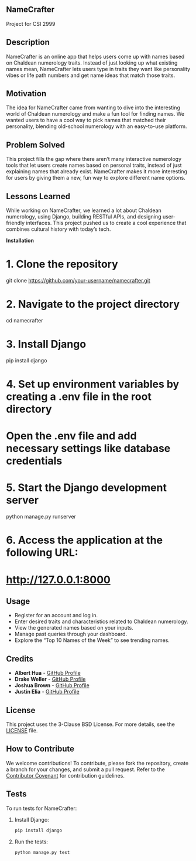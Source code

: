 ## NameCrafter
Project for CSI 2999

## Description

NameCrafter is an online app that helps users come up with names based on Chaldean numerology traits. Instead of just looking up what existing names mean, NameCrafter lets users type in traits they want like personality vibes or life path numbers and get name ideas that match those traits.

## Motivation

The idea for NameCrafter came from wanting to dive into the interesting world of Chaldean numerology and make a fun tool for finding names. We wanted users to have a cool way to pick names that matched their personality, blending old-school numerology with an easy-to-use platform.

## Problem Solved

This project fills the gap where there aren’t many interactive numerology tools that let users create names based on personal traits, instead of just explaining names that already exist. NameCrafter makes it more interesting for users by giving them a new, fun way to explore different name options.

## Lessons Learned

While working on NameCrafter, we learned a lot about Chaldean numerology, using Django, building RESTful APIs, and designing user-friendly interfaces. This project pushed us to create a cool experience that combines cultural history with today’s tech.

**Installation**

# 1. Clone the repository
git clone https://github.com/your-username/namecrafter.git

# 2. Navigate to the project directory
cd namecrafter

# 3. Install Django
pip install django

# 4. Set up environment variables by creating a .env file in the root directory

# Open the .env file and add necessary settings like database credentials

# 5. Start the Django development server
python manage.py runserver

# 6. Access the application at the following URL:
# http://127.0.0.1:8000


## Usage

- Register for an account and log in.
- Enter desired traits and characteristics related to Chaldean numerology.
- View the generated names based on your inputs.
- Manage past queries through your dashboard.
- Explore the “Top 10 Names of the Week” to see trending names.



## Credits

- **Albert Hua** - [GitHub Profile](https://github.com/alr04)
- **Drake Weller** - [GitHub Profile](https://github.com/DrakeJay)
- **Joshua Brown** - [GitHub Profile](https://github.com/RTOUSchoolAccount)
- **Justin Elia** - [GitHub Profile](https://github.com/jelia4PF)

## License

This project uses the 3-Clause BSD License. For more details, see the [LICENSE](LICENSE) file.

## How to Contribute

We welcome contributions! To contribute, please fork the repository, create a branch for your changes, and submit a pull request. Refer to the [Contributor Covenant](https://www.contributor-covenant.org/) for contribution guidelines.


## Tests

To run tests for NameCrafter:

1. Install Django:

    ```bash
    pip install django
    ```

2. Run the tests:

    ```bash
    python manage.py test
    ```

 
